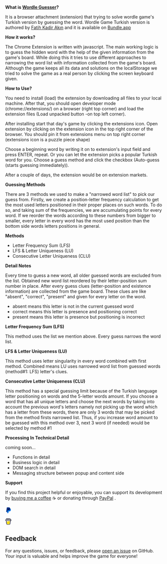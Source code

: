 **What is [Wordle Guesser](https://chromewebstore.google.com/detail/guesser-for-wordle-turkis/aoaghflbehgmllepccofeghnafnfmkab?hl=en)?**

It is a browser attachment (extension) that trying to solve wordle game's Turkish version by guessing the word.
Wordle Game Turkish version is authored by [Fatih Kadir Akın](https://github.com/f)  and it is available on [Bundle.app](https://www.bundle.app/wordle-tr/ )

**How it works?**

The Chrome Extension is written with javascript. The main working logic is to guess the hidden word with the help of the given information from the game's board. While doing this it tries to use different approaches to narrowing the word list with information collected from the game's board. Although the game keeps all its data and solutions on the localStorage we tried to solve the game as a real person by clicking the screen keyboard given.


**How to Use?**

You need to install (load) the extension by downloading all files to your local machine. After that, you should open developer mode (chrome://extensions/) on a browser (right top corner) and load the extension files (Load unpacked button -on top left corner).

After installing start that day's game by clicking the extensions icon. Open extension by clicking on the extension icon in the top right corner of the browser. You should pin it from extensions menu on top right corner (extensions icon is a puzzle piece shape)

Choose a beginning word by writing it on to extension's input field and press ENTER, repeat.
Or you can let the extension picks a popular Turkish word for you. Choose a guess method and click the checkbox (Auto-guess (starts guessing immediately)).

After a couple of days, the extension would be on extension markets.

**Guessing Methods**

There are 3 methods we used to make a "narrowed word list" to pick our guess from. Firstly, we create a position-letter frequency calculation to get the most used letters positioned in their proper places on such words. To do so, and taking sum of the frequencies, we are accumulating points for every word. If we reorder the words according to these numbers from bigger to smaller, every letter in every word has the most used position than the bottom side words letters positions in general. 

**Methods**
- Letter Frequency Sum (LFS)
- LFS & Letter Uniqueness (LU)
- Consecutive Letter Uniqueness (CLU)

**Detail Notes** 

Every time to guess a new word, all older guessed words are excluded from the list. Obtained new word list reordered by their letter-position sum number in place.
After every guess clues (letter-position and existence information) are collected from the game board. These clues are like "absent", "correct", "present" and given for every letter on the word.
 - absent means this letter is not in the current guessed word
 - correct means this letter is presence and positioning correct
 - present means this letter is presence but positioning is incorrect




 **Letter Frequency Sum (LFS)**

This method uses the list we mention above. Every guess narrows the word list. 

**LFS & Letter Uniqueness (LU)**

This method uses letter singularity in every word combined with first method. Combined means LU uses narrowed word list from guessed words (method#1: LFS) letter's clues.

**Consecutive Letter Uniqueness (CLU)**

This method has a special guessing limit because of the Turkish language letter positioning on words and the 5-letter words amount. If you choose a word that has all unique letters and choose the next words by taking into account the previous word's letters namely not picking up the word which has a letter from these words, there are only 3 words that may be picked from the method firsts narrowed list. Thus, if you increase word amount to be guessed with this method over 3, next 3 word (if needed) would be selected by method #1


**Processing In Technical Detail**

coming soon...

- Functions in detail
- Business logic in detail
- DOM search in detail
- Messaging structure between popup and content side



**Support**

If you find this project helpful or enjoyable, you can support its development by [buying me a coffee](https://www.buymeacoffee.com/caglarorhan) ☕️ or donating through [PayPal](https://paypal.me/caglarorhan?country.x=US&locale.x=en_US) .

[<img src="./img/paypal-mark-color.svg" alt="Donating through PayPal" width="20" height="20" />](https://paypal.me/caglarorhan?country.x=US&locale.x=en_US "PayPal")

[<img src="./img/bmc-icon.svg" alt="Donating through BuyMeACoffee" width="20" height="20" />](https://www.buymeacoffee.com/caglarorhan "Buy Me A Coffee")

## Feedback
For any questions, issues, or feedback, please [open an issue](../../issues) on GitHub. Your input is valuable and helps improve the game for everyone!
